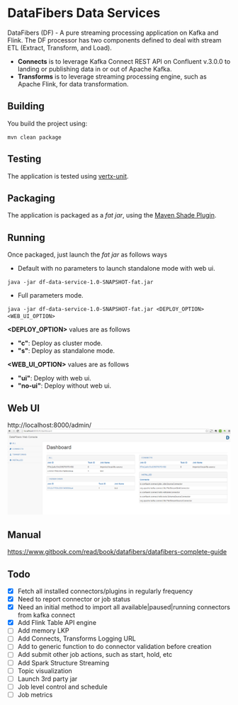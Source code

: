 # DataFibers Data Services
DataFibers (DF) - A pure streaming processing application on Kafka and Flink. 
The DF processor has two components defined to deal with stream ETL (Extract, Transform, and Load).
* **Connects** is to leverage Kafka Connect REST API on Confluent v.3.0.0 to landing or publishing data in or out of Apache Kafka.
* **Transforms** is to leverage streaming processing engine, such as Apache Flink, for data transformation.

## Building
 
You build the project using:

```
mvn clean package
```

## Testing

The application is tested using [vertx-unit](http://vertx.io/docs/vertx-unit/java/).

## Packaging

The application is packaged as a _fat jar_, using the 
[Maven Shade Plugin](https://maven.apache.org/plugins/maven-shade-plugin/).

## Running

Once packaged, just launch the _fat jar_ as follows ways

* Default with no parameters to launch standalone mode with web ui.
```
java -jar df-data-service-1.0-SNAPSHOT-fat.jar
```

* Full parameters mode.
```
java -jar df-data-service-1.0-SNAPSHOT-fat.jar <DEPLOY_OPTION> <WEB_UI_OPTION>
```

**<DEPLOY_OPTION>** values are as follows
* **"c"**: Deploy as cluster mode.
* **"s"**: Deploy as standalone mode.

**<WEB_UI_OPTION>** values are as follows
* **"ui"**: Deploy with web ui.
* **"no-ui"**: Deploy without web ui.


## Web UI
http://localhost:8000/admin/
<img src="https://raw.githubusercontent.com/datafibers/datafibers_web_src/master/themes/hugo-agency-theme/static/img/UI.PNG" width="800">

## Manual
https://www.gitbook.com/read/book/datafibers/datafibers-complete-guide

## Todo
- [x] Fetch all installed connectors/plugins in regularly frequency
- [x] Need to report connector or job status
- [x] Need an initial method to import all available|paused|running connectors from kafka connect
- [x] Add Flink Table API engine
- [ ] Add memory LKP
- [ ] Add Connects, Transforms Logging URL
- [ ] Add to generic function to do connector validation before creation
- [ ] Add submit other job actions, such as start, hold, etc
- [ ] Add Spark Structure Streaming
- [ ] Topic visualization
- [ ] Launch 3rd party jar
- [ ] Job level control and schedule
- [ ] Job metrics

